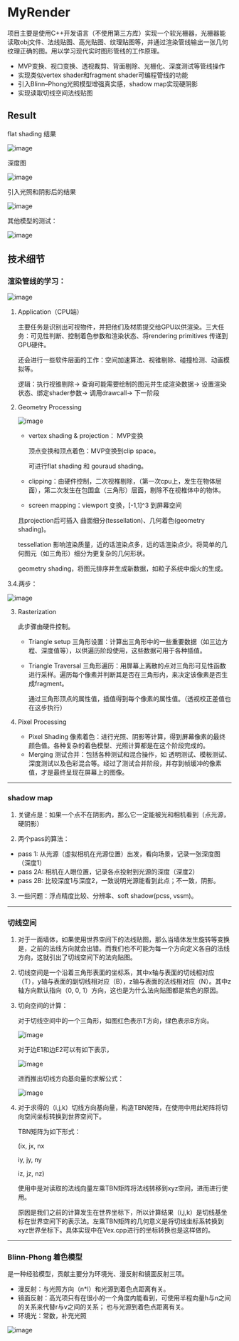 # MyRender

项目主要是使用C++开发语言（不使用第三方库）实现一个软光栅器，光栅器能读取obj文件、法线贴图、高光贴图、纹理贴图等，并通过渲染管线输出一张几何纹理正确的图。用以学习现代实时图形管线的工作原理。

- MVP变换、视口变换、透视裁剪、背面剔除、光栅化、深度测试等管线操作
- 实现类似vertex shader和fragment shader可编程管线的功能
- 引入Blinn–Phong光照模型增强真实感，shadow map实现硬阴影
- 实现读取切线空间法线贴图

## Result

flat shading 结果

![image](https://user-images.githubusercontent.com/24697586/229333121-b9dbd53b-c9de-4919-8f1e-6ea345d0f1e0.png)

深度图

![image](https://user-images.githubusercontent.com/24697586/229333131-8710a08c-3d91-44b0-83b7-eda6f914a3f4.png)

引入光照和阴影后的结果

![image](https://user-images.githubusercontent.com/24697586/229333100-fbda148f-adf2-4477-a3e4-7382b5279742.png)

其他模型的测试：

![image](https://user-images.githubusercontent.com/24697586/229333673-677109c7-0dfe-4205-90b8-0b490e599dd6.png)


## 技术细节

### 渲染管线的学习：

![image](https://user-images.githubusercontent.com/24697586/229333843-713ee7a8-5dfb-4c2d-bba4-22d20d467dc6.png)

1. Application（CPU端）
    
    主要任务是识别出可视物件，并把他们及材质提交给GPU以供渲染。三大任务：可见性判断、控制着色参数和渲染状态、将rendering primitives 传递到GPU硬件。
    
    还会进行一些软件层面的工作：空间加速算法、视锥剔除、碰撞检测、动画模拟等。
    
    逻辑：执行视锥剔除→ 查询可能需要绘制的图元并生成渲染数据→ 设置渲染状态、绑定shader参数→ 调用drawcall→ 下一阶段
    
2. Geometry Processing
    
    ![image](https://user-images.githubusercontent.com/24697586/229333859-31312f17-8593-4f2f-9fb6-bf3233007d8f.png)
    
    - vertex shading & projection： MVP变换
        
        顶点变换和顶点着色：MVP变换到clip space。
        
        可进行flat shading 和 gouraud shading。
        
    - clipping：由硬件控制，二次视椎剔除，（第一次cpu上，发生在物体层面），第二次发生在包围盒（三角形）层面，剔除不在视椎体中的物体。
    - screen mapping：viewport 变换，[-1,1]^3 到屏幕空间
    
    且projection后可插入 曲面细分(tessellation)、几何着色(geometry shading)。 
    
    tessellation 影响渲染质量，近的话渲染点多，远的话渲染点少。将简单的几何图元（如三角形）细分为更复杂的几何形状。
    
    geometry shading，将图元排序并生成新数据，如粒子系统中烟火的生成。
    
    
    
3.4.两步：
    
   ![image](https://user-images.githubusercontent.com/24697586/229333865-9b0b39ac-3121-4777-9832-fe8521b2ee66.png)
    
3. Rasterization
    
    此步骤由硬件控制。
    
    - Triangle setup 三角形设置：计算出三角形中的一些重要数据（如三边方程、深度值等），以供遍历阶段使用，这些数据可用于各种插值。
    - Triangle Traversal 三角形遍历：用屏幕上离散的点对三角形可见性函数进行采样。遍历每个像素并判断其是否在三角形内，来决定该像素是否生成fragment。
        
        通过三角形顶点的属性值，插值得到每个像素的属性值。（透视校正差值也在这步执行）
        

4. Pixel Processing
    - Pixel Shading 像素着色：进行光照、阴影等计算，得到屏幕像素的最终颜色值。各种复杂的着色模型、光照计算都是在这个阶段完成的。
    - Merging 测试合并：包括各种测试和混合操作，如 透明测试、模板测试、深度测试以及色彩混合等。经过了测试合并阶段，并存到帧缓冲的像素值，才是最终呈现在屏幕上的图像。
    
--------------------------

### shadow map
1. 关键点是：如果一个点不在阴影内，那么它一定能被光和相机看到（点光源，硬阴影）

2. 两个pass的算法：
- pass 1: 从光源（虚拟相机在光源位置）出发，看向场景，记录一张深度图（深度1）
- pass 2A: 相机在人眼位置，记录各点投射到光源的深度（深度2）
- pass 2B: 比较深度1与深度2，一致说明光源能看到此点；不一致，阴影。

3. 一些问题：浮点精度比较、分辨率、soft shadow(pcss, vssm)。

--------------------------

### 切线空间
1. 对于一面墙体，如果使用世界空间下的法线贴图，那么当墙体发生旋转等变换是，之前的法线方向就会出错。而我们也不可能为每一个方向定义各自的法线方向，这就引出了切线空间下的法向贴图。

2. 切线空间是一个沿着三角形表面的坐标系，其中x轴与表面的切线相对应（T），y轴与表面的副切线相对应（B），z轴与表面的法线相对应（N）。其中z轴方向默认指向（0, 0, 1）方向，这也是为什么法向贴图都是紫色的原因。

3. 切向空间的计算：

    对于切线空间中的一个三角形，如图红色表示T方向，绿色表示B方向。

    ![image](https://user-images.githubusercontent.com/24697586/229383764-310a786d-983b-4c2d-ae4e-f37b6827443a.png)

    对于边E1和边E2可以有如下表示，

    ![image](https://user-images.githubusercontent.com/24697586/229383818-40894a32-b760-45f4-84d3-87f781cb6a5e.png)

    进而推出切线方向基向量的求解公式：

    ![image](https://user-images.githubusercontent.com/24697586/229383841-015ef9d1-5602-46e0-a9ba-c7020a074a5f.png)

4. 对于求得的（i,j,k）切线方向基向量，构造TBN矩阵，在使用中用此矩阵将切向空间坐标转换到世界空间下。

    TBN矩阵为如下形式：

    (ix, jx, nx

    iy, jy, ny

    iz, jz, nz)

    使用中是对读取的法线向量左乘TBN矩阵将法线转移到xyz空间，进而进行使用。

    原因是我们之前的计算发生在世界坐标下，所以计算结果（i,j,k）是切线基坐标在世界空间下的表示法。左乘TBN矩阵的几何意义是将切线坐标系转换到xyz世界坐标下。具体实现中在Vex.cpp进行的坐标转换也是这样做的。

----------------------------

### Blinn-Phong 着色模型

是一种经验模型，贡献主要分为环境光、漫反射和镜面反射三项。

- 漫反射：与光照方向（n*l）和光源到着色点距离有关。
- 镜面反射：高光项只有在很小的一个角度内能看到，可使用半程向量h与n之间的关系来代替r与v之间的关系；
    也与光源到着色点距离有关。
- 环境光：常数，补充光照

![image](https://user-images.githubusercontent.com/24697586/229392815-664bcd71-5475-4610-a46b-f65569462ff1.png)



